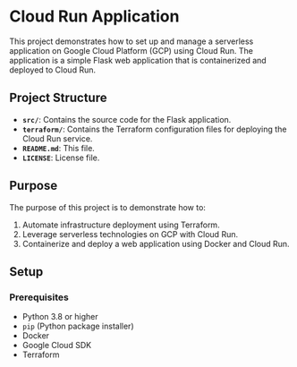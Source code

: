 # Cloud Run Application

This project demonstrates how to set up and manage a serverless application on Google Cloud Platform (GCP) using Cloud Run. The application is a simple Flask web application that is containerized and deployed to Cloud Run.

## Project Structure

- **`src/`**: Contains the source code for the Flask application.
- **`terraform/`**: Contains the Terraform configuration files for deploying the Cloud Run service.
- **`README.md`**: This file.
- **`LICENSE`**: License file.

## Purpose

The purpose of this project is to demonstrate how to:

1. Automate infrastructure deployment using Terraform.
2. Leverage serverless technologies on GCP with Cloud Run.
3. Containerize and deploy a web application using Docker and Cloud Run.

## Setup

### Prerequisites

- Python 3.8 or higher
- `pip` (Python package installer)
- Docker
- Google Cloud SDK
- Terraform
